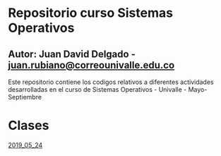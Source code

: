 # Repositorio curso Sistemas Operativos
## Autor: Juan David Delgado - juan.rubiano@correounivalle.edu.co

Este repositorio contiene los codigos relativos a diferentes actividades 
desarrolladas en el curso de Sistemas Operativos - Univalle - Mayo-Septiembre

# Clases
[2019_05_24](2019_05_24)
